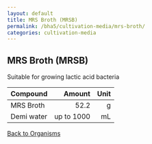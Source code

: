 ```yaml
---
layout: default
title: MRS Broth (MRSB)
permalink: /bha5/cultivation-media/mrs-broth/
categories: cultivation-media
---
```


## MRS Broth (MRSB)

Suitable for growing lactic acid bacteria

|Compound| Amount | Unit |
|:-------|-------:|-----:|
|MRS Broth|52.2|g|
|Demi water| up to 1000|mL|

[Back to Organisms](/bha4/organisms/)
